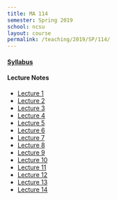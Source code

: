 ```yaml
---
title: MA 114
semester: Spring 2019
school: ncsu
layout: course
permalink: /teaching/2019/SP/114/
---
```


<h4><a href="/assets/course-content/2019/SP/114/syllabus.pdf">Syllabus</a></h4>

<h4>Lecture Notes</h4>
<ul>
<li><a href="/assets/course-content/2019/SP/114/2019-01-07.pdf">Lecture 1</a></li>
<li><a href="/assets/course-content/2019/SP/114/2019-01-09.pdf">Lecture 2</a></li>
<li><a href="/assets/course-content/2019/SP/114/2019-01-14.pdf">Lecture 3</a></li>
<li><a href="/assets/course-content/2019/SP/114/2019-01-16.pdf">Lecture 4</a></li>
<li><a href="/assets/course-content/2019/SP/114/2019-01-23.pdf">Lecture 5</a></li>
<li><a href="/assets/course-content/2019/SP/114/2019-01-28.pdf">Lecture 6</a></li>
<li><a href="/assets/course-content/2019/SP/114/2019-01-30.pdf">Lecture 7</a></li>
<li><a href="/assets/course-content/2019/SP/114/2019-02-11.pdf">Lecture 8</a></li>
<li><a href="/assets/course-content/2019/SP/114/2019-02-18.pdf">Lecture 9</a></li>
<li><a href="/assets/course-content/2019/SP/114/2019-02-20.pdf">Lecture 10</a></li>
<li><a href="/assets/course-content/2019/SP/114/2019-02-25.pdf">Lecture 11</a></li>
<li><a href="/assets/course-content/2019/SP/114/2019-02-27.pdf">Lecture 12</a></li>
<li><a href="/assets/course-content/2019/SP/114/2019-03-18.pdf">Lecture 13</a></li>
<li><a href="/assets/course-content/2019/SP/114/2019-03-20.pdf">Lecture 14</a></li>
</ul>
